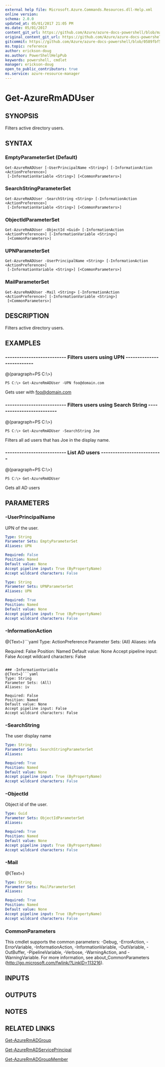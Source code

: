 ```yaml
---
external help file: Microsoft.Azure.Commands.Resources.dll-Help.xml
online version:
schema: 2.0.0
updated_at: 05/01/2017 21:05 PM
ms.date: 05/01/2017
content_git_url: https://github.com/Azure/azure-docs-powershell/blob/master/azureps-cmdlets-docs/ResourceManager/AzureRM.Resources/v2.0.3/Get-AzureRmADUser.md
original_content_git_url: https://github.com/Azure/azure-docs-powershell/blob/master/azureps-cmdlets-docs/ResourceManager/AzureRM.Resources/v2.0.3/Get-AzureRmADUser.md
gitcommit: https://github.com/Azure/azure-docs-powershell/blob/0589fbf53d27e39e0cf445261d29c64fb0859d62
ms.topic: reference
author: erickson-doug
ms.author: PowerShellHelpPub
keywords: powershell, cmdlet
manager: erickson-doug
open_to_public_contributors: true
ms.service: azure-resource-manager
---
```


# Get-AzureRmADUser

## SYNOPSIS
Filters active directory users.

## SYNTAX

### EmptyParameterSet (Default)
```
Get-AzureRmADUser [-UserPrincipalName <String>] [-InformationAction <ActionPreference>]
 [-InformationVariable <String>] [<CommonParameters>]
```

### SearchStringParameterSet
```
Get-AzureRmADUser -SearchString <String> [-InformationAction <ActionPreference>]
 [-InformationVariable <String>] [<CommonParameters>]
```

### ObjectIdParameterSet
```
Get-AzureRmADUser -ObjectId <Guid> [-InformationAction <ActionPreference>] [-InformationVariable <String>]
 [<CommonParameters>]
```

### UPNParameterSet
```
Get-AzureRmADUser -UserPrincipalName <String> [-InformationAction <ActionPreference>]
 [-InformationVariable <String>] [<CommonParameters>]
```

### MailParameterSet
```
Get-AzureRmADUser -Mail <String> [-InformationAction <ActionPreference>] [-InformationVariable <String>]
 [<CommonParameters>]
```

## DESCRIPTION
Filters active directory users.

## EXAMPLES

### --------------------------  Filters users using UPN  --------------------------
@{paragraph=PS C:\\\>}







```
PS C:\> Get-AzureRmADUser -UPN foo@domain.com
```

Gets user with foo@domain.com

### --------------------------  Filters users using Search String  --------------------------
@{paragraph=PS C:\\\>}







```
PS C:\> Get-AzureRmADUser -SearchString Joe
```

Filters all ad users that has Joe in the display name.

### --------------------------  List AD users  --------------------------
@{paragraph=PS C:\\\>}







```
PS C:\> Get-AzureRmADUser
```

Gets all AD users

## PARAMETERS

### -UserPrincipalName
UPN of the user.

```yaml
Type: String
Parameter Sets: EmptyParameterSet
Aliases: UPN

Required: False
Position: Named
Default value: None
Accept pipeline input: True (ByPropertyName)
Accept wildcard characters: False
```

```yaml
Type: String
Parameter Sets: UPNParameterSet
Aliases: UPN

Required: True
Position: Named
Default value: None
Accept pipeline input: True (ByPropertyName)
Accept wildcard characters: False
```

### -InformationAction
@{Text=}```yaml
Type: ActionPreference
Parameter Sets: (All)
Aliases: infa

Required: False
Position: Named
Default value: None
Accept pipeline input: False
Accept wildcard characters: False
```

### -InformationVariable
@{Text=}```yaml
Type: String
Parameter Sets: (All)
Aliases: iv

Required: False
Position: Named
Default value: None
Accept pipeline input: False
Accept wildcard characters: False
```

### -SearchString
The user display name

```yaml
Type: String
Parameter Sets: SearchStringParameterSet
Aliases: 

Required: True
Position: Named
Default value: None
Accept pipeline input: True (ByPropertyName)
Accept wildcard characters: False
```

### -ObjectId
Object id of the user.

```yaml
Type: Guid
Parameter Sets: ObjectIdParameterSet
Aliases: 

Required: True
Position: Named
Default value: None
Accept pipeline input: True (ByPropertyName)
Accept wildcard characters: False
```

### -Mail
@{Text=}

```yaml
Type: String
Parameter Sets: MailParameterSet
Aliases: 

Required: True
Position: Named
Default value: None
Accept pipeline input: True (ByPropertyName)
Accept wildcard characters: False
```

### CommonParameters
This cmdlet supports the common parameters: -Debug, -ErrorAction, -ErrorVariable, -InformationAction, -InformationVariable, -OutVariable, -OutBuffer, -PipelineVariable, -Verbose, -WarningAction, and -WarningVariable. For more information, see about_CommonParameters (http://go.microsoft.com/fwlink/?LinkID=113216).

## INPUTS

## OUTPUTS

## NOTES

## RELATED LINKS

[Get-AzureRmADGroup]()

[Get-AzureRmADServicePrincipal]()

[Get-AzureRmADGroupMember]()

